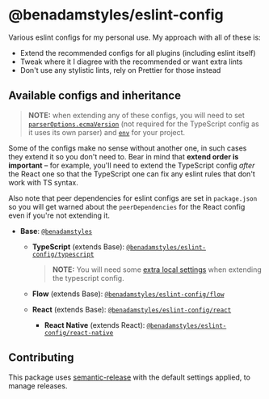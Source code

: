 # @benadamstyles/eslint-config

Various eslint configs for my personal use. My approach with all of these is:

- Extend the recommended configs for all plugins (including eslint itself)
- Tweak where it I diagree with the recommended or want extra lints
- Don't use any stylistic lints, rely on Prettier for those instead

## Available configs and inheritance

> **NOTE:** when extending any of these configs, you will need to set [`parserOptions.ecmaVersion`](https://eslint.org/docs/user-guide/configuring#specifying-parser-options) (not required for the TypeScript config as it uses its own parser) and [`env`](https://eslint.org/docs/user-guide/configuring#specifying-environments) for your project.

Some of the configs make no sense without another one, in such cases they extend it so you don't need to. Bear in mind that **extend order is important** – for example, you'll need to extend the TypeScript config _after_ the React one so that the TypeScript one can fix any eslint rules that don't work with TS syntax.

Also note that peer dependencies for eslint configs are set in `package.json` so you will get warned about the `peerDependencies` for the React config even if you're not extending it.

- **Base**: [`@benadamstyles`](src/index.js)

  - **TypeScript** (extends Base): [`@benadamstyles/eslint-config/typescript`](src/typescript.js)

    > **NOTE:** You will need some [extra local settings](https://github.com/typescript-eslint/typescript-eslint/blob/master/docs/getting-started/linting/TYPED_LINTING.md) when extending the typescript config.

  - **Flow** (extends Base): [`@benadamstyles/eslint-config/flow`](src/flow.js)

  - **React** (extends Base): [`@benadamstyles/eslint-config/react`](src/react.js)

    - **React Native** (extends React): [`@benadamstyles/eslint-config/react-native`](src/react-native.js)

## Contributing

This package uses [semantic-release](https://semantic-release.gitbook.io/semantic-release/) with the default settings applied, to manage releases.
